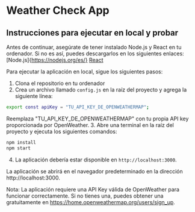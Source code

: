 # Weather Check App

## Instrucciones para ejecutar en local y probar

Antes de continuar, asegúrate de tener instalado Node.js y React en tu ordenador. Si no es así, puedes descargarlos en los siguientes enlaces:
[Node.js]{https://nodejs.org/es/}
[React](https://es.reactjs.org/)

Para ejecutar la aplicación en local, sigue los siguientes pasos:

1. Clona el repositorio en tu ordenador
2. Crea un archivo llamado `config.js` en la raíz del proyecto y agrega la siguiente línea:
```bash
export const apiKey = "TU_API_KEY_DE_OPENWEATHERMAP";
```
Reemplaza "TU_API_KEY_DE_OPENWEATHERMAP" con tu propia API key proporcionada por OpenWeather.
3. Abre una terminal en la raíz del proyecto y ejecuta los siguientes comandos:
```bash
npm install
npm start
```
4. La aplicación debería estar disponible en `http://localhost:3000`.

La aplicación se abrirá en el navegador predeterminado en la dirección http://localhost:3000.

Nota: La aplicación requiere una API Key válida de OpenWeather para funcionar correctamente. Si no tienes una, puedes obtener una gratuitamente en https://home.openweathermap.org/users/sign_up.
